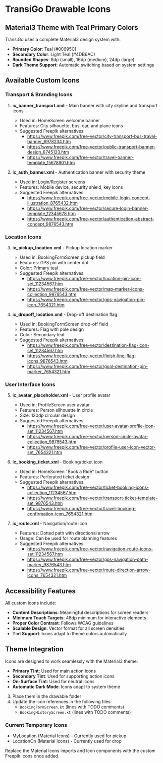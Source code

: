 # TransiGo Drawable Icons

## Material3 Theme with Teal Primary Colors

TransiGo uses a complete Material3 design system with:
- **Primary Color**: Teal (#00695C)
- **Secondary Color**: Light Teal (#4DB6AC) 
- **Rounded Shapes**: 8dp (small), 16dp (medium), 24dp (large)
- **Dark Theme Support**: Automatic switching based on system settings

## Available Custom Icons

### Transport & Branding Icons
1. **ic_banner_transport.xml** - Main banner with city skyline and transport icons
   - Used in: HomeScreen welcome banner
   - Features: City silhouette, bus, car, and plane icons
   - Suggested Freepik alternatives:
     - https://www.freepik.com/free-vector/city-transport-bus-travel-banner_6978234.htm
     - https://www.freepik.com/free-vector/public-transport-banner-design_8745123.htm  
     - https://www.freepik.com/free-vector/travel-banner-template_15678901.htm

2. **ic_auth_banner.xml** - Authentication banner with security theme
   - Used in: Login/Register screens
   - Features: Mobile device, security shield, key icons
   - Suggested Freepik alternatives:
     - https://www.freepik.com/free-vector/mobile-login-concept-illustration_8765432.htm
     - https://www.freepik.com/free-vector/secure-login-banner-template_12345678.htm
     - https://www.freepik.com/free-vector/authentication-abstract-concept_9876543.htm

### Location Icons
3. **ic_pickup_location.xml** - Pickup location marker
   - Used in: BookingFormScreen pickup field
   - Features: GPS pin with center dot
   - Color: Primary teal
   - Suggested Freepik alternatives:
     - https://www.freepik.com/free-vector/location-pin-icon-set_11234567.htm
     - https://www.freepik.com/free-vector/map-marker-icons-collection_9876543.htm
     - https://www.freepik.com/free-vector/gps-navigation-pin-icon_7654321.htm

4. **ic_dropoff_location.xml** - Drop-off destination flag
   - Used in: BookingFormScreen drop-off field
   - Features: Flag with pole design
   - Color: Secondary teal
   - Suggested Freepik alternatives:
     - https://www.freepik.com/free-vector/destination-flag-icon-set_11234567.htm
     - https://www.freepik.com/free-vector/finish-line-flag-icons_9876543.htm
     - https://www.freepik.com/free-vector/goal-destination-pin-marker_7654321.htm

### User Interface Icons
5. **ic_avatar_placeholder.xml** - User profile avatar
   - Used in: ProfileScreen user avatar
   - Features: Person silhouette in circle
   - Size: 120dp circular design
   - Suggested Freepik alternatives:
     - https://www.freepik.com/free-vector/user-avatar-profile-icon-set_11234567.htm
     - https://www.freepik.com/free-vector/person-circle-avatar-collection_9876543.htm
     - https://www.freepik.com/free-vector/profile-user-icon-vector-set_7654321.htm

6. **ic_booking_ticket.xml** - Booking/ticket icon
   - Used in: HomeScreen "Book a Ride" button
   - Features: Perforated ticket design
   - Suggested Freepik alternatives:
     - https://www.freepik.com/free-vector/ticket-booking-icons-collection_11234567.htm
     - https://www.freepik.com/free-vector/transport-ticket-template-set_9876543.htm
     - https://www.freepik.com/free-vector/travel-booking-confirmation-icon_7654321.htm

7. **ic_route.xml** - Navigation/route icon
   - Features: Dotted path with directional arrow
   - Usage: Can be used for route planning features
   - Suggested Freepik alternatives:
     - https://www.freepik.com/free-vector/navigation-route-icons-set_11234567.htm
     - https://www.freepik.com/free-vector/gps-navigation-path-marker_9876543.htm
     - https://www.freepik.com/free-vector/route-direction-arrow-icons_7654321.htm

## Accessibility Features

All custom icons include:
- **Content Descriptions**: Meaningful descriptions for screen readers
- **Minimum Touch Targets**: 48dp minimum for interactive elements
- **Proper Color Contrast**: Follows WCAG guidelines
- **Scalable Design**: Vector format for all screen densities
- **Tint Support**: Icons adapt to theme colors automatically

## Theme Integration

Icons are designed to work seamlessly with the Material3 theme:
- **Primary Tint**: Used for main action icons
- **Secondary Tint**: Used for supporting action icons  
- **On-Surface Tint**: Used for neutral icons
- **Automatic Dark Mode**: Icons adapt to system theme
3. Place them in the drawable folder
4. Update the icon references in the following files:
   - `BookingFormScreen.kt` (lines with TODO comments)
   - `BookingHistoryScreen.kt` (lines with TODO comments)

### Current Temporary Icons
- MyLocation (Material Icons) - Currently used for pickup
- LocationOn (Material Icons) - Currently used for drop

Replace the Material Icons imports and Icon components with the custom Freepik icons once added.
